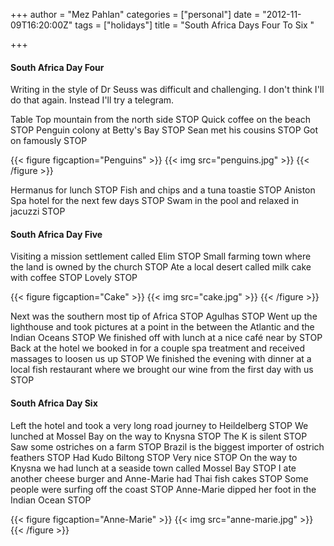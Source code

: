 +++
author = "Mez Pahlan"
categories = ["personal"]
date = "2012-11-09T16:20:00Z"
tags = ["holidays"]
title = "South Africa Days Four To Six "

+++

#### South Africa Day Four
Writing in the style of Dr Seuss was difficult and challenging. I don't think I'll do that again. Instead I'll try a
telegram.

Table Top mountain from the north side STOP Quick coffee on the beach STOP Penguin colony at Betty's Bay STOP Sean met
his cousins STOP Got on famously STOP

{{< figure figcaption="Penguins" >}}
    {{< img src="penguins.jpg" >}}
{{< /figure >}}

<!--more-->

Hermanus for lunch STOP Fish and chips and a tuna toastie STOP Aniston Spa hotel for the next few days STOP Swam in the
pool and relaxed in jacuzzi STOP

#### South Africa Day Five
Visiting a mission settlement called Elim STOP Small farming town where the land is owned by the church STOP Ate a local
desert called milk cake with coffee STOP Lovely STOP

{{< figure figcaption="Cake" >}}
    {{< img src="cake.jpg" >}}
{{< /figure >}}

Next was the southern most tip of Africa STOP Agulhas STOP Went up the lighthouse and took pictures at a point in the
between the Atlantic and the Indian Oceans STOP We finished off with lunch at a nice café near by STOP Back at the hotel
we booked in for a couple spa treatment and received massages to loosen us up STOP We finished the evening with dinner
at a local fish restaurant where we brought our wine from the first day with us STOP

#### South Africa Day Six
Left the hotel and took a very long road journey to Heildelberg STOP We lunched at Mossel Bay on the way to Knysna STOP
The K is silent STOP Saw some ostriches on a farm STOP Brazil is the biggest importer of ostrich feathers STOP Had Kudo
Biltong STOP Very nice STOP On the way to Knysna we had lunch at a seaside town called Mossel Bay STOP I ate another
cheese burger and Anne-Marie had Thai fish cakes STOP Some people were surfing off the coast STOP Anne-Marie dipped her
foot in the Indian Ocean STOP

{{< figure figcaption="Anne-Marie" >}}
    {{< img src="anne-marie.jpg" >}}
{{< /figure >}}
